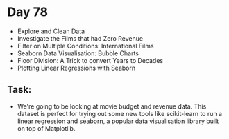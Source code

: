 # Day 78

- Explore and Clean Data
- Investigate the Films that had Zero Revenue
- Filter on Multiple Conditions: International Films
- Seaborn Data Visualisation: Bubble Charts
- Floor Division: A Trick to convert Years to Decades
- Plotting Linear Regressions with Seaborn

## Task:

- We're going to be looking at movie budget and revenue data. This dataset is perfect for trying out some new tools 
  like scikit-learn to run a linear regression and seaborn, a popular data visualisation library built on top of 
  Matplotlib. 